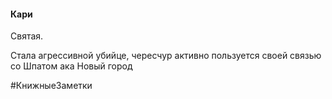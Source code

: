 #### Кари
Святая.

Стала агрессивной убийце, чересчур активно пользуется своей связью со Шпатом ака Новый город


#КнижныеЗаметки